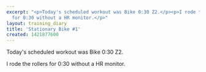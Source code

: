 ```yaml
---
excerpt: "<p>Today's scheduled workout was Bike 0:30 Z2.</p><p>I rode the rollers
  for 0:30 without a HR monitor.</p>"
layout: training_diary
title: 'Stationary Bike #1'
created: 1421877600
---
```

<p>Today's scheduled workout was Bike 0:30 Z2.</p><p>I rode the rollers for 0:30 without a HR monitor.</p>
